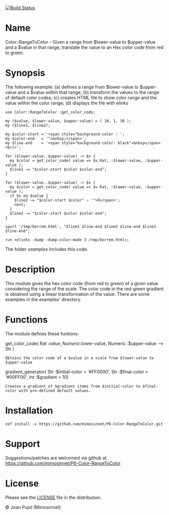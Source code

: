 [![Build Status](https://img.shields.io/travis/dmlc/xgboost.svg?label=build&logo=travis&branch=master)](https://travis-ci.com/mimosinnet/P6-Color-RangeToColor)

# Name

Color::RangeToColor - Given a range from $lower-value to $upper-value and a $value in that range, translate the value to an Hex color code from red to green.

# Synopsis

The following example: (a) defines a range from $lower-value to $upper-value and a $value within that range; (b) transform the values to the range of default color codes; (c) creates HTML file to show color range and the value within the color range; (d) displays the file with elinks

    use Color::RangeToColor :get_color_code;

    my ($value, $lower-value, $upper-value) = ( 10, 1, 30 );
    my ($line1, $line2);

    my $color-start = '<span style="background-color : ';
    my $color-end   = '">&nbsp;</span>';
    my $line-end    = '<span style="background-color: black">&nbsp</span><br/>';

    for ($lower-value..$upper-value) -> $v {
      my $color = get_color_code( value => $v.Rat, :$lower-value, :$upper-value );
      $line1 ~= "$color-start $color $color-end";
    }

    for ($lower-value..$upper-value) -> $v {
      my $color = get_color_code( value => $v.Rat, :$lower-value, :$upper-value );
      if $v eq $value {
        $line2 ~= "$color-start $color" ~ '">O</span>';
        next;
      }
      $line2 ~= "$color-start $color $color-end";
    }

    spurt '/tmp/borrem.html', "$line1 $line-end $line2 $line-end $line1 $line-end";

    run <elinks -dump -dump-color-mode 3 /tmp/borrem.html>;


The folder _examples_ includes this code. 

# Description

This module gives the hex color code (from red to green) of a given value considering the range of the scale. The color code in the red-green gradient is obtained using a linear transformation of the value. There are some examples in the examples' directory.

# Functions

The module defines these funtions:

get_color_code( Rat :$value, Numeric :$lower-value, Numeric :$upper-value --> Str )

    Obtains the color code of a $value in a scale from $lower-value to $upper-value

gradient_generator( Str :$initial-color = '#FF0000', Str :$final-color = '#00FF00', Int :$gradient = 10) 

    Creates a gradient of $gradient items from $initial-color to $final-color with pre-defined default values.

# Installation

    zef install -v https://github.com/mimosinnet/P6-Color-RangeToColor.git

# Support

Suggestions/patches are welcomed via github at <https://github.com/mimosinnet/P6-Color-RangeToColor>

# License

Please see the [LICENSE](https://github.com/mimosinnet/P6-Color-RangeToColor/blob/master/LICENCE) file in the distribution.

© Joan Pujol (Mimosinnet)
